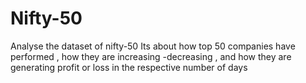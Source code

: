 # Nifty-50
Analyse the dataset of nifty-50 
Its about how top 50 companies have performed , how they are increasing -decreasing , and how they are generating profit or loss in the respective number of days 
